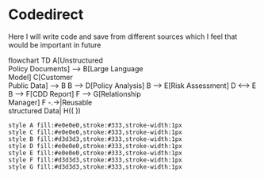 # Codedirect

Here I will write code and save from different sources which I feel that would be important in future

flowchart TD
    A[Unstructured<br>Policy Documents] --> B[Large Language<br>Model]
    C[Customer<br>Public Data] --> B
    B --> D[Policy Analysis]
    B --> E[Risk Assessment]
    D <--> E
    B --> F[CDD Report]
    F --> G[Relationship<br>Manager]
    F -.->|Reusable<br>structured Data| H(( ))

    style A fill:#e0e0e0,stroke:#333,stroke-width:1px
    style C fill:#e0e0e0,stroke:#333,stroke-width:1px
    style B fill:#d3d3d3,stroke:#333,stroke-width:1px
    style D fill:#e0e0e0,stroke:#333,stroke-width:1px
    style E fill:#e0e0e0,stroke:#333,stroke-width:1px
    style F fill:#d3d3d3,stroke:#333,stroke-width:1px
    style G fill:#d3d3d3,stroke:#333,stroke-width:1px
